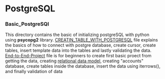 # PostgreSQL


### Basic_PostgreSQl

This directory contains the basic of initializing postgreSQL with python using **psycopg2** library. [CREATIN_TABLE_WITH_POSTGRESQL](https://github.com/arsalanshakeel/PostgreSQL/blob/main/Basics_PostgreSQL/CREATIN_TABLE_WITH_POSTGRESQL.ipynb) file explains the basics of how to connect with postgre database, create cursor, create tables, insert template data into the tables and lastly validating the data. [End-to-End-Project](https://github.com/arsalanshakeel/PostgreSQL/blob/main/Basics_PostgreSQL/End-to-End-Project.ipynb) file is for beginners to create first basic proect from getting the data, creating [relational data model](https://github.com/arsalanshakeel/PostgreSQL/blob/main/Basics_PostgreSQL/Data_Model.png), creating "accounts" database, create tables inside the database, insert the data using iterrows(), and finally validation of data
